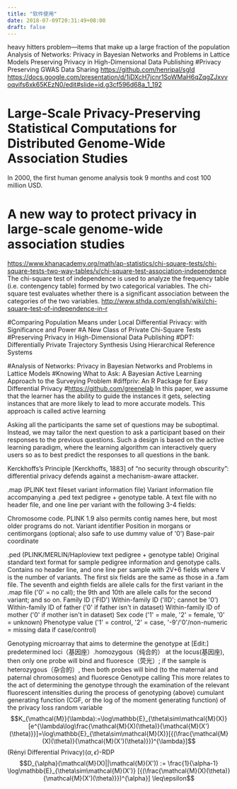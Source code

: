 ```yaml
---
title: "软件使用"
date: 2018-07-09T20:31:49+08:00
draft: false
---
```

heavy hitters problem—items that make up a
large fraction of the population
Analysis of Networks: Privacy in Bayesian
Networks and Problems in Lattice Models
Preserving Privacy in High-Dimensional Data Publishing
#Privacy Preserving GWAS Data Sharing
https://github.com/henripal/sgld
https://docs.google.com/presentation/d/1jDXcH7jcnr1SoWMaH6qZqgZJxvvoqvifs6xk65KEzN0/edit#slide=id.g3cf596d68a_1_192
# Large-Scale Privacy-Preserving Statistical Computations for Distributed Genome-Wide Association Studies
In 2000, the first human genome analysis took 9 months and cost
100 million USD.
# A new way to protect privacy in large-scale genome-wide association studies
https://www.khanacademy.org/math/ap-statistics/chi-square-tests/chi-square-tests-two-way-tables/v/chi-square-test-association-independence
The chi-square test of independence is used to analyze the frequency table (i.e. contengency table) formed by two categorical variables. The chi-square test evaluates whether there is a significant association between the categories of the two variables.
http://www.sthda.com/english/wiki/chi-square-test-of-independence-in-r

#Comparing Population Means under Local Differential Privacy: with Significance and Power
#A New Class of Private Chi-Square Tests
#Preserving Privacy in High-Dimensional Data Publishing
#DPT: Differentially Private Trajectory Synthesis Using Hierarchical Reference Systems

#Analysis of Networks: Privacy in Bayesian Networks and Problems in Lattice Models
#Knowing What to Ask: A Bayesian Active Learning Approach to the Surveying Problem
#diffpriv: An R Package for Easy Differential Privacy
#https://github.com/greenelab
In this paper, we assume that the learner has the ability to guide the instances
it gets, selecting instances that are more likely to lead to more accurate models. This
approach is called active learning

Asking all the participants the same set of questions may
be suboptimal. Instead, we may tailor the next question to
ask a participant based on their responses to the previous
questions. Such a design is based on the active learning
paradigm, where the learning algorithm can interactively
query users so as to best predict the responses to all questions
in the bank.

Kerckhoffs’s Principle [Kerckhoffs, 1883] of “no security
through obscurity”: differential privacy defends against a mechanism-aware
attacker.

.map (PLINK text fileset variant information file)
Variant information file accompanying a .ped text pedigree + genotype table.
A text file with no header file, and one line per variant with the following 3-4 fields:

Chromosome code. PLINK 1.9 also permits contig names here, but most older programs do not.
Variant identifier
Position in morgans or centimorgans (optional; also safe to use dummy value of '0')
Base-pair coordinate

.ped (PLINK/MERLIN/Haploview text pedigree + genotype table)
Original standard text format for sample pedigree information and genotype calls.
Contains no header line, and one line per sample with 2V+6 fields where V is the number of variants. The first six fields are the same as those in a .fam file. The seventh and eighth fields are allele calls for the first variant in the .map file ('0' = no call); the 9th and 10th are allele calls for the second variant; and so on.
Family ID ('FID')
Within-family ID ('IID'; cannot be '0')
Within-family ID of father ('0' if father isn't in dataset)
Within-family ID of mother ('0' if mother isn't in dataset)
Sex code ('1' = male, '2' = female, '0' = unknown)
Phenotype value ('1' = control, '2' = case, '-9'/'0'/non-numeric = missing data if case/control)

Genotyping
microarray that aims to determine the genotype at [Edit:] predetermined loci（基因座）.homozygous（纯合的） at the locus(基因座), then only one probe will bind and fluoresce（荧光）; if the sample is heterozygous（杂合的）, then both probes will bind (to the maternal and paternal chromosomes) and fluoresce
Genotype calling
This more relates to the act of determining the genotype through the examination of the relevant fluorescent intensities during the process of genotyping (above)
cumulant generating function (CGF, or the log of the moment generating function) of the privacy loss random variable
$$K_{\mathcal{M}}(\lambda):=\log\mathbb{E}_{\theta\sim\mathcal{M}(X)}[e^{\lambda\log\frac{\mathcal{M}(X)(\theta)}{\mathcal{M}(X')(\theta)}}]=\log\mathbb{E}_{\theta\sim\mathcal{M}(X)}[{(\frac{\mathcal{M}(X)(\theta)}{\mathcal{M}(X')(\theta)}})^{\lambda}]$$
 (Rényi Differential Privacy)$(\alpha,\epsilon)$-RDP
 $$D_{\alpha}(\mathcal{M}(X)||\mathcal{M}(X')) := \frac{1}{\alpha-1} \log\mathbb{E}_{\theta\sim\mathcal{M}(X')} [{(\frac{\mathcal{M}(X)(\theta)}{\mathcal{M}(X')(\theta)}})^{\alpha}] \leq\epsilon$$
